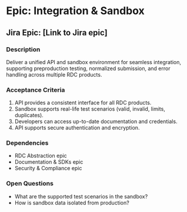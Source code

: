 # Epic: Integration & Sandbox

## Jira Epic: [Link to Jira epic]

### Description

Deliver a unified API and sandbox environment for seamless integration, supporting preproduction testing, normalized submission, and error handling across multiple RDC products.

### Acceptance Criteria

1. API provides a consistent interface for all RDC products.
2. Sandbox supports real-life test scenarios (valid, invalid, limits, duplicates).
3. Developers can access up-to-date documentation and credentials.
4. API supports secure authentication and encryption.

### Dependencies

- RDC Abstraction epic
- Documentation & SDKs epic
- Security & Compliance epic

### Open Questions

- What are the supported test scenarios in the sandbox?
- How is sandbox data isolated from production?
